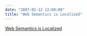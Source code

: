 ```yaml
---
date: "2007-02-12 12:00:00"
title: "Web Semantics is Localized"
---
```


[Web Semantics is Localized](/lemire/blog/2007/02-12-web-semantics-is-localized)

